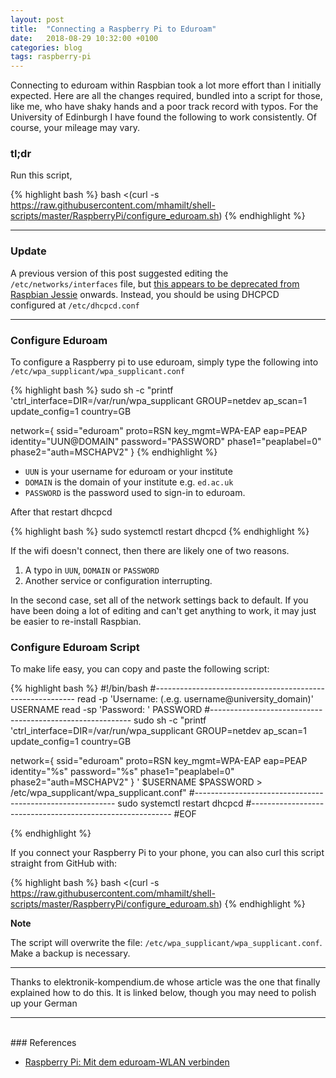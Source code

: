 ```yaml
---
layout: post
title:  "Connecting a Raspberry Pi to Eduroam"
date:   2018-08-29 10:32:00 +0100
categories: blog
tags: raspberry-pi
---
```

<p><span class="firstcharacter">C</span>onnecting to eduroam within Raspbian took a lot more effort than I initially expected. Here are all the changes required, bundled into a script for those, like me, who have shaky hands and a poor track record with typos. For the University of Edinburgh I have found the following to work consistently. Of course, your mileage may vary.</p>

### tl;dr

Run this script,

{% highlight bash %}
bash <(curl -s https://raw.githubusercontent.com/mhamilt/shell-scripts/master/RaspberryPi/configure_eduroam.sh)
{% endhighlight %}

***

### Update

A previous version of this post suggested editing the `/etc/networks/interfaces` file, but [this appears to be deprecated from Raspbian Jessie](https://raspberrypi.stackexchange.com/a/41187) onwards. Instead, you should be using DHCPCD configured at `/etc/dhcpcd.conf`

***

### Configure Eduroam

To configure a Raspberry pi to use eduroam, simply type the following into `/etc/wpa_supplicant/wpa_supplicant.conf`

{% highlight bash %}
sudo sh -c "printf 'ctrl_interface=DIR=/var/run/wpa_supplicant GROUP=netdev
ap_scan=1
update_config=1
country=GB

network={
   ssid="eduroam"
   proto=RSN
   key_mgmt=WPA-EAP
   eap=PEAP
   identity="UUN@DOMAIN"
   password="PASSWORD"
   phase1="peaplabel=0"
   phase2="auth=MSCHAPV2"
}
{% endhighlight %}

- `UUN` is your username for eduroam or your institute
- `DOMAIN` is the domain of your institute e.g. `ed.ac.uk`
- `PASSWORD` is the password used to sign-in to eduroam.

After that restart dhcpcd

{% highlight bash %}
sudo systemctl restart dhcpcd
{% endhighlight %}

If the wifi doesn't connect, then there are likely one of two reasons.

1. A typo in `UUN`, `DOMAIN` or `PASSWORD`
2. Another service or configuration interrupting.

In the second case, set all of the network settings back to default. If you have been doing a lot of editing and can't get anything to work, it may just be easier to re-install Raspbian.

### Configure Eduroam Script

To make life easy, you can copy and paste the following script:

{% highlight bash %}
#!/bin/bash
#----------------------------------------------------------
read -p 'Username: (.e.g. username@university_domain)' USERNAME
read -sp 'Password: ' PASSWORD
#----------------------------------------------------------
sudo sh -c "printf 'ctrl_interface=DIR=/var/run/wpa_supplicant GROUP=netdev
ap_scan=1
update_config=1
country=GB

network={
   ssid=\"eduroam\"
   proto=RSN
   key_mgmt=WPA-EAP
   eap=PEAP
   identity=\"%s\"
   password=\"%s\"
   phase1=\"peaplabel=0\"
   phase2=\"auth=MSCHAPV2\"
}
' $USERNAME $PASSWORD > /etc/wpa_supplicant/wpa_supplicant.conf"
#----------------------------------------------------------
sudo systemctl restart dhcpcd
#----------------------------------------------------------
#EOF

{% endhighlight %}

If you connect your Raspberry Pi to your phone, you can also curl this script straight from GitHub with:

{% highlight bash %}
bash <(curl -s https://raw.githubusercontent.com/mhamilt/shell-scripts/master/RaspberryPi/configure_eduroam.sh)
{% endhighlight %}

**Note**

The script will overwrite the file: `/etc/wpa_supplicant/wpa_supplicant.conf`. Make a backup is necessary.

***


Thanks to elektronik-kompendium.de whose article was the one that finally explained how to do this. It is linked below, though you may need to polish up your German


***
<br />
### References

* [Raspberry Pi: Mit dem eduroam-WLAN verbinden](https://www.elektronik-kompendium.de/sites/raspberry-pi/2205191.htm)
